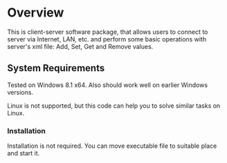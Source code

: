 <h1>Overview</h1>

This is client-server software package, that allows users 
to connect to server via Internet, LAN, etc. and perform some 
basic operations with server's xml file: Add, Set, Get
and Remove values.


<h2>System Requirements</h2>

Tested on Windows 8.1 x64. Also should work well on
earlier Windows versions.

Linux is not supported, but this code can help you 
to solve similar tasks on Linux.


<h3>Installation</h3>
Installation is not required. You can move executable file
to suitable place and start it.
